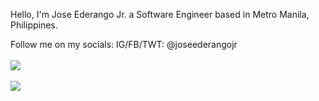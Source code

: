 Hello, I'm Jose Ederango Jr. a Software Engineer based in Metro Manila, Philippines. 

Follow me on my socials:
IG/FB/TWT: @joseederangojr
<br /><br />
<a href="https://github.com/joseederangojr/joseederangojr">
  <img align="center" src="https://github-readme-stats.vercel.app/api?username=joseederangojr&count_private=true&show_icons=true&theme=tokyonight" />
</a>
<br /><br />
<a href="https://github.com/joseederangojr/joseederangojr">
  <img align="center" src="https://github-readme-stats.vercel.app/api/top-langs/?username=joseederangojr&layout=compact&theme=tokyonight&langs_count=8" />
</a>
